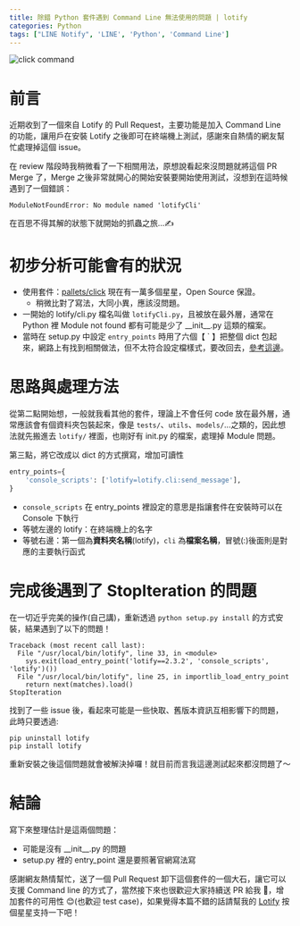 ```yaml
---
title: 除錯 Python 套件遇到 Command Line 無法使用的問題 | lotify
categories: Python
tags: ["LINE Notify", 'LINE', 'Python', 'Command Line']
---
```


<style>
  section.compact {
    font-size: 150%  
  }
  img[alt~="center"] {
    display: block;
    margin: 0 auto;
  }
</style>

![click command](https://click.palletsprojects.com/en/8.0.x/_images/click-logo.png)

# 前言

近期收到了一個來自 Lotify 的 Pull Request，主要功能是加入 Command Line 的功能，讓用戶在安裝 Lotify 之後即可在終端機上測試，感謝來自熱情的網友幫忙處理掉這個 issue。

在 review 階段時我稍微看了一下相關用法，原想說看起來沒問題就將這個 PR Merge 了，Merge 之後非常就開心的開始安裝要開始使用測試，沒想到在這時候遇到了一個錯誤：

```
ModuleNotFoundError: No module named 'lotifyCli'
```

在百思不得其解的狀態下就開始的抓蟲之旅...✍️

<!-- more -->

# 初步分析可能會有的狀況

- 使用套件：[pallets/click](https://github.com/pallets/click) 現在有一萬多個星星，Open Source 保證。
  - 稍微比對了寫法，大同小異，應該沒問題。
- 一開始的 lotify/cli.py 檔名叫做 `lotifyCli.py`，且被放在最外層，通常在 Python 裡 Module not found 都有可能是少了 \_\_init\_\_.py 這類的檔案。
- 當時在 setup.py 中設定 `entry_points` 時用了六個【 ` 】把整個 dict 包起來，網路上有找到相關做法，但不太符合設定檔樣式，要改回去，[參考這邊](https://python-packaging-zh.readthedocs.io/zh_CN/latest/command-line-scripts.html)。

# 思路與處理方法

從第二點開始想，一般就我看其他的套件，理論上不會任何 code 放在最外層，通常應該會有個資料夾包裝起來，像是 `tests/`、`utils`、`models/`...之類的，因此想法就先搬進去 `lotify/` 裡面，也剛好有 init.py 的檔案，處理掉 Module 問題。

第三點，將它改成以 dict 的方式撰寫，增加可讀性

```Python
entry_points={
    'console_scripts': ['lotify=lotify.cli:send_message'],
}
```

- `console_scripts` 在 entry_points 裡設定的意思是指讓套件在安裝時可以在 Console 下執行
- 等號左邊的 lotify：在終端機上的名字
- 等號右邊：第一個為**資料夾名稱**(lotify)，`cli` 為**檔案名稱**，冒號(:)後面則是對應的主要執行函式

# 完成後遇到了 StopIteration 的問題

在一切近乎完美的操作(自己講)，重新透過 `python setup.py install` 的方式安裝，結果遇到了以下的問題！

```
Traceback (most recent call last):
  File "/usr/local/bin/lotify", line 33, in <module>
    sys.exit(load_entry_point('lotify==2.3.2', 'console_scripts', 'lotify')())
  File "/usr/local/bin/lotify", line 25, in importlib_load_entry_point
    return next(matches).load()
StopIteration
```

找到了一些 issue 後，看起來可能是一些快取、舊版本資訊互相影響下的問題，此時只要透過:

```shell
pip uninstall lotify
pip install lotify
```

重新安裝之後這個問題就會被解決掉囉！就目前而言我這邊測試起來都沒問題了～

# 結論

寫下來整理估計是這兩個問題：

- 可能是沒有 \_\_init\_\_.py 的問題
- setup.py 裡的 entry_point 還是要照著官網寫法寫

感謝網友熱情幫忙，送了一個 Pull Request 卸下這個套件的一個大石，讓它可以支援 Command line 的方式了，當然接下來也很歡迎大家持續送 PR 給我 ，增加套件的可用性 😊(也歡迎 test case)，如果覺得本篇不錯的話請幫我的 [Lotify](https://github.com/louis70109/lotify) 按個星星支持一下吧！
